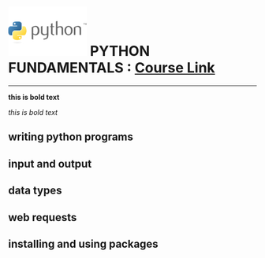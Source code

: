 # ![python fundamentals](./Python-logo.jpg "python logo") PYTHON FUNDAMENTALS : [Course Link](https://app.pluralsight.com/ilx/video-courses/clips/9be6a792-b1cb-4fe6-990f-9b746e31f9e6 "Python Pluralsight Course")
---

**this is bold text**

*this is bold text*

## writing python programs

## input and output

## data types

## web requests

## installing and using packages

